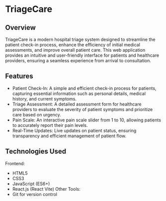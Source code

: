 # TriageCare
## Overview
TriageCare is a modern hospital triage system designed to streamline the patient check-in process, enhance the efficiency of initial medical assessments, and improve overall patient care. This web application provides an intuitive and user-friendly interface for patients and healthcare providers, ensuring a seamless experience from arrival to consultation.

## Features
- Patient Check-In: A simple and efficient check-in process for patients, capturing essential information such as personal details, medical history, and current symptoms.
- Triage Assessment: A detailed assessment form for healthcare providers to evaluate the severity of patient symptoms and prioritize care based on urgency.
- Pain Scale: An interactive pain scale slider from 1 to 10, allowing patients to accurately report their pain levels.
- Real-Time Updates: Live updates on patient status, ensuring transparency and efficient management of patient flow.

## Technologies Used
Frontend:
- HTML5
- CSS3
- JavaScript (ES6+)
- React.js (React Vite)
Other Tools:
- Git for version control